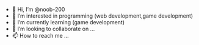 - 👋 Hi, I’m @noob-200
- 👀 I’m interested in programming (web development,game development)
- 🌱 I’m currently learning (game development)
- 💞️ I’m looking to collaborate on ...
- 📫 How to reach me ...

<!---
noob-200/noob-200 is a ✨ special ✨ repository because its `README.md` (this file) appears on your GitHub profile.
You can click the Preview link to take a look at your changes.
--->
